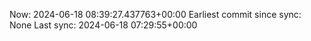 Now: 2024-06-18 08:39:27.437763+00:00 Earliest commit since sync: None Last sync: 2024-06-18 07:29:55+00:00
